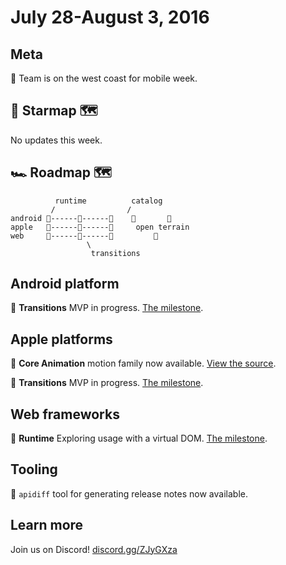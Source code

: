 # July 28-August 3, 2016

## Meta

📱 Team is on the west coast for mobile week.

## 🌟 Starmap 🗺

No updates this week.

## 🏎 Roadmap 🗺

              runtime          catalog
             /                /
    android 🎉------📝------🚩    🌱       🌱
    apple   🎉------📝------🚩     open terrain
    web     🎉------🚩------🚩         🌱
                     \
                      transitions

## Android platform

📝 **Transitions** MVP in progress. [The milestone](https://github.com/material-motion/material-motion-transitions-android/milestone/1).

## Apple platforms

🎉 **Core Animation** motion family now available. [View the source](https://github.com/material-motion/material-motion-family-coreanimation-swift).

📝 **Transitions** MVP in progress. [The milestone](https://github.com/material-motion/material-motion-transitions-objc/milestone/1).

## Web frameworks

📝 **Runtime** Exploring usage with a virtual DOM. [The milestone](https://github.com/material-motion/material-motion-experiments-js/milestone/2).  

## Tooling

🎉 `apidiff` tool for generating release notes now available.

## Learn more

Join us on Discord! [discord.gg/ZJyGXza](https://discord.gg/ZJyGXza)
